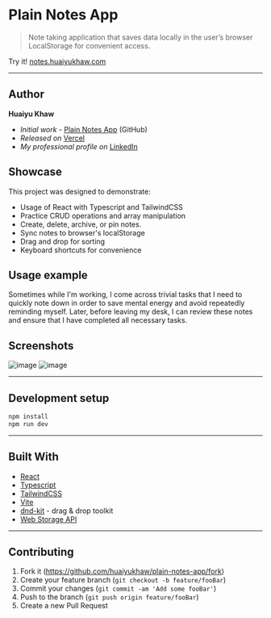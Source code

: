 # Plain Notes App

> Note taking application that saves data locally in the user’s browser LocalStorage for convenient access.

Try it! [notes.huaiyukhaw.com](https://notes.huaiyukhaw.com)

---
## Author

**Huaiyu Khaw** 
- *Initial work* - [Plain Notes App](https://github.com/huaiyukhaw/plain-notes-app) (GitHub)
- *Released on* [Vercel](https://vercel.com)
- *My professional profile on* [LinkedIn](https://www.linkedin.com/in/huaiyukhaw)

## Showcase

This project was designed to demonstrate:

* Usage of React with Typescript and TailwindCSS
* Practice CRUD operations and array manipulation
* Create, delete, archive, or pin notes.
* Sync notes to browser's localStorage
* Drag and drop for sorting
* Keyboard shortcuts for convenience

## Usage example

Sometimes while I'm working, I come across trivial tasks that I need to quickly note down in order to save mental energy and avoid repeatedly reminding myself. Later, before leaving my desk, I can review these notes and ensure that I have completed all necessary tasks.

## Screenshots

![image](https://user-images.githubusercontent.com/31930091/224719606-563cfc33-cc80-4b5b-a5b7-eeb0b44aada8.png)
![image](https://user-images.githubusercontent.com/31930091/224720623-64ad7bde-484e-4751-a299-1399c26b1ca3.png)

---

## Development setup

```sh
npm install
npm run dev
```

---

## Built With

* [React](https://reactjs.org)
* [Typescript](https://www.typescriptlang.org)
* [TailwindCSS](https://tailwindcss.com)
* [Vite](https://vitejs.dev)
* [dnd-kit](https://dndkit.com) - drag & drop toolkit
* [Web Storage API](https://developer.mozilla.org/en-US/docs/Web/API/Web_Storage_API)

---

## Contributing

1. Fork it (<https://github.com/huaiyukhaw/plain-notes-app/fork>)
2. Create your feature branch (`git checkout -b feature/fooBar`)
3. Commit your changes (`git commit -am 'Add some fooBar'`)
4. Push to the branch (`git push origin feature/fooBar`)
5. Create a new Pull Request
